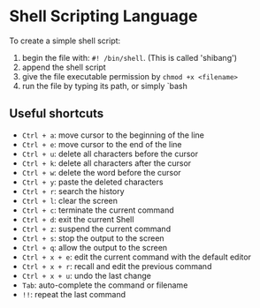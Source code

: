 # Shell Scripting Language

To create a simple shell script:
1. begin the file with: `#! /bin/shell`. (This is called 'shibang')
1. append the shell script
1. give the file executable permission by `chmod +x <filename>`
1. run the file by typing its path, or simply `bash <filename>

## Useful shortcuts

- `Ctrl + a`: move cursor to the beginning of the line
- `Ctrl + e`: move cursor to the end of the line
- `Ctrl + u`: delete all characters before the cursor
- `Ctrl + k`: delete all characters after the cursor
- `Ctrl + w`: delete the word before the cursor
- `Ctrl + y`: paste the deleted characters
- `Ctrl + r`: search the history
- `Ctrl + l`: clear the screen
- `Ctrl + c`: terminate the current command
- `Ctrl + d`: exit the current Shell
- `Ctrl + z`: suspend the current command 
- `Ctrl + s`: stop the output to the screen
- `Ctrl + q`: allow the output to the screen
- `Ctrl + x + e`: edit the current command with the default editor
- `Ctrl + x + r`: recall and edit the previous command
- `Ctrl + x + u`: undo the last change
- `Tab`: auto-complete the command or filename
- `!!`: repeat the last command
